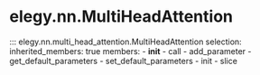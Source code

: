 
# elegy.nn.MultiHeadAttention

::: elegy.nn.multi_head_attention.MultiHeadAttention
    selection:
        inherited_members: true
        members:
            - __init__
            - call
            - add_parameter
            - get_default_parameters
            - set_default_parameters
            - init
            - slice
        